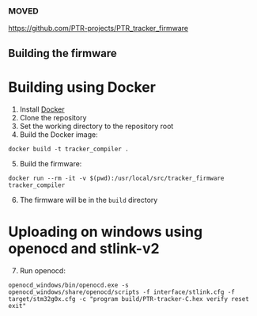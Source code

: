 ### MOVED
https://github.com/PTR-projects/PTR_tracker_firmware

## Building the firmware
# Building using Docker
1. Install [Docker](https://www.docker.com)
2. Clone the repository
3. Set the working directory to the repository root
4. Build the Docker image:
```
docker build -t tracker_compiler .
```

5. Build the firmware:
```
docker run --rm -it -v $(pwd):/usr/local/src/tracker_firmware tracker_compiler
```
6. The firmware will be in the `build` directory

# Uploading on windows using openocd and stlink-v2
7. Run openocd:
```
openocd_windows/bin/openocd.exe -s openocd_windows/share/openocd/scripts -f interface/stlink.cfg -f target/stm32g0x.cfg -c "program build/PTR-tracker-C.hex verify reset exit"
```

